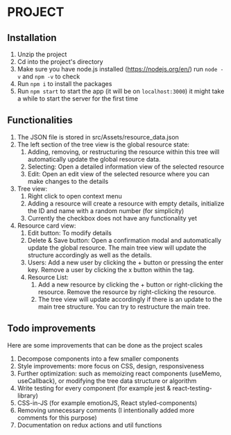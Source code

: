 # PROJECT

## Installation ##
1. Unzip the project
2. Cd into the project's directory
3. Make sure you have node.js installed (https://nodejs.org/en/)
	run `node -v` and `npm -v` to check
4. Run `npm i` to install the packages
5. Run `npm start` to start the app (it will be on `localhost:3000`)
	it might take a while to start the server for the first time
    
## Functionalities ##
1. The JSON file is stored in src/Assets/resource_data.json
2. The left section of the tree view is the global resource state:
    1. Adding, removing, or restructuring the resource within this tree will automatically update the global resource data.
    2. Selecting: Open a detailed information view of the selected resource
    3. Edit: Open an edit view of the selected resource where you can make changes to the details
3. Tree view: 
    1. Right click to open context menu
    2. Adding a resource will create a resource with empty details, initialize the ID and name with a random number (for simplicity)
    3. Currently the checkbox does not have any functionality yet
4. Resource card view:
    1. Edit button: To modify details
    2. Delete & Save button: Open a confirmation modal and automatically update the global resource. The main tree view will update the structure accordingly as well as the details.
    1. Users: Add a new user by clicking the + button or pressing the enter key. Remove a user by clicking the x button within the tag.
    2. Resource List: 
        1. Add a new resource by clicking the + button or right-clicking the resource. Remove the resource by right-clicking the resource.
        2. The tree view will update accordingly if there is an update to the main tree structure. You can try to restructure the main tree.

## Todo improvements ##

Here are some improvements that can be done as the project scales

1. Decompose components into a few smaller components
2. Style improvements: more focus on CSS, design, responsiveness
3. Further optimization: such as memoizing react components (useMemo, useCallback), or modifying the tree data structure or algorithm
4. Write testing for every component (for example jest & react-testing-library)
5. CSS-in-JS (for example emotionJS, React styled-components)
6. Removing unnecessary comments (I intentionally added more comments for this purpose)
7. Documentation on redux actions and util functions
